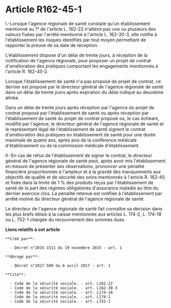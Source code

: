 # Article R162-45-1

I.-Lorsque l'agence régionale de santé constate qu'un établissement mentionné au 1° de l'article L. 162-22 n'atteint pas une
ou plusieurs des valeurs fixées par l'arrêté mentionné à l'article L. 162-30-3, elle notifie à l'établissement les risques
identifiés par tout moyen permettant de rapporter la preuve de sa date de réception. 

L'établissement dispose d'un délai de trente jours, à réception de la notification de l'agence régionale, pour proposer un
projet de contrat d'amélioration des pratiques comportant les engagements mentionnés à l'article R. 162-45-2. 

Lorsque l'établissement de santé n'a pas proposé de projet de contrat, ce dernier est proposé par le directeur général de
l'agence régionale de santé dans un délai de trente jours après expiration du délai indiqué au deuxième alinéa. 

Dans un délai de trente jours après réception par l'agence du projet de contrat proposé par l'établissement de santé ou après
réception par l'établissement de santé du projet de contrat proposé ou, le cas échéant, modifié par l'agence, le directeur
général de l'agence régionale de santé et le représentant légal de l'établissement de santé signent le contrat d'amélioration
des pratiques en établissement de santé pour une durée maximale de quatre ans, après avis de la conférence médicale
d'établissement ou de la commission médicale d'établissement. 

II.-En cas de refus de l'établissement de signer le contrat, le directeur général de l'agence régionale de santé peut, après
avoir mis l'établissement en mesure de présenter ses observations, prononcer une pénalité financière proportionnée à
l'ampleur et à la gravité des manquements aux objectifs de qualité et de sécurité des soins mentionnés à l'article R. 162-45
et fixée dans la limite de 1 % des produits reçus par l'établissement de santé de la part des régimes obligatoires
d'assurance maladie au titre du dernier exercice clos. La pénalité retenue est notifiée à l'établissement par arrêté motivé
du directeur général de l'agence régionale de santé. 

Le directeur de l'agence régionale de santé fait connaître sa décision dans les plus brefs délais à la caisse mentionnée aux
articles L. 174-2, L. 174-18 ou L. 752-1 chargée du recouvrement des sommes dues.

**Liens relatifs à cet article**

	**Créé par**:

	  - Décret n°2015-1511 du 19 novembre 2015 - art. 1

	**Abrogé par**:

	  - Décret n°2017-500 du 6 avril 2017 - art. 1

	**Cite**:

	  - Code de la sécurité sociale. - art. L162-22
	  - Code de la sécurité sociale. - art. L162-30-3
	  - Code de la sécurité sociale. - art. L174-18
	  - Code de la sécurité sociale. - art. L174-2
	  - Code de la sécurité sociale. - art. L752-1
